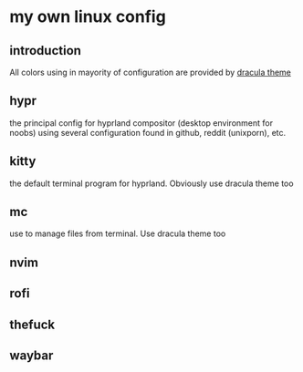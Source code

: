 # my own linux config

## introduction
All colors using in mayority of configuration are provided by [dracula theme](https://draculatheme.com)

## hypr
the principal config for hyprland compositor (desktop environment for noobs) using several configuration found in github, reddit (unixporn), etc.

## kitty
the default terminal program for hyprland. Obviously use dracula theme too

## mc
use to manage files from terminal. Use dracula theme too

## nvim


## rofi


## thefuck

## waybar


